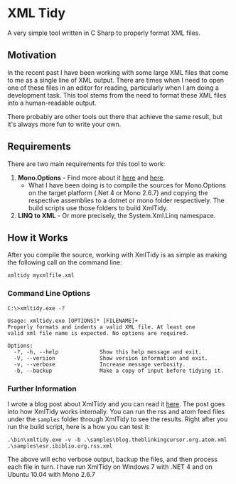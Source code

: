 # XML Tidy #

A very simple tool written in C Sharp to properly format XML files.

## Motivation ##

In the recent past I have been working with some large XML files that come to
me as a single line of XML output. There are times when I need to open one of
these files in an editor for reading, particularly when I am doing a
development task. This tool stems from the need to format these XML files into
a human-readable output.

There probably are other tools out there that achieve the same result, but it's
always more fun to write your own.

## Requirements ##

There are two main requirements for this tool to work:

1. **Mono.Options** - Find more about it
   [here](http://tirania.org/blog/archive/2008/Oct-14.html) and
   [here](http://www.ndesk.org/Options).  
   - What I have been doing is to
     compile the sources for Mono.Options on the target platform (.Net 4 or Mono
     2.6.7) and copying the respective assemblies to a dotnet or mono folder
     respectively. The build scripts use those folders to build XmlTidy.
2. **LINQ to XML** - Or more precisely, the System.Xml.Linq namespace.

## How it Works ##

After you compile the source, working with XmlTidy is as simple as making the
following call on the command line:

    xmltidy myxmlfile.xml

### Command Line Options ###

    C:\>xmltidy.exe -?
    
    Usage: xmltidy.exe [OPTIONS]* [FILENAME]+
    Properly formats and indents a valid XML file. At least one
    valid xml file name is expected. No options are required.
    
    Options:
      -?, -h, --help             Show this help message and exit.
      -V, --version              Show version information and exit.
      -v, --verbose              Increase message verbosity.
      -b, --backup               Make a copy of input before tidying it.

### Further Information ###

I wrote a blog post about XmlTidy and you can read it
[here](http://blog.theblinkingcursor.org/2010/09/tidy-up-your-xml-files.html). The
post goes into how XmlTidy works internally. You can run the rss and atom feed
files under the `samples` folder through XmlTidy to see the results. Right
after you run the build script, here is a how you can test it:

    .\bin\xmltidy.exe -v -b .\samples\blog.theblinkingcursor.org.atom.xml .\samples\esr.ibiblio.org.rss.xml

The above will echo verbose output, backup the files, and then process each
file in turn. I have run XmlTidy on Windows 7 with .NET 4 and on Ubuntu 10.04
with Mono 2.6.7

